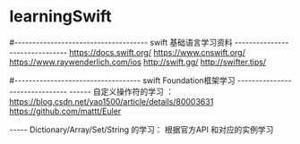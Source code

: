 # learningSwift

#------------------------------------- swift 基础语言学习资料 -------------------------------
https://docs.swift.org/
https://www.cnswift.org/
https://www.raywenderlich.com/ios
http://swift.gg/
http://swifter.tips/


#----------------------------------- swift Foundation框架学习 -------------------------------
------ 自定义操作符的学习 ：
https://blog.csdn.net/yao1500/article/details/80003631
https://github.com/mattt/Euler

----- Dictionary/Array/Set/String 的学习：
根据官方API 和对应的实例学习
